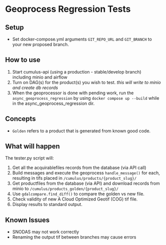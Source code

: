 # Geoprocess Regression Tests

## Setup
- Set docker-compose.yml arguments `GIT_REPO_URL` and `GIT_BRANCH` to your new proposed branch.

## How to use
1) Start cumulus-api (using a production - stable/develop branch) including minio and airflow
2) Turn on DAG(s) for the product(s) you wish to test. _this will write to minio and create db records_
3) When the geoprocessor is done with pending work, run the `async_geoprocess_regression` by using `docker compose up --build` while in the async_geoprocess_regression dir.

## Concepts
- `Golden` refers to a product that is generated from known good code.

## What will happen
The tester.py script will:
1) Get all the acquirablefiles records from the database (via API call)
2) Build messages and execute the geoprocess `handle_message()` for each, resulting in tifs placed in `/cumulus/products/{product_slug}/`
3) Get productfiles from the database (via API) and download records from minio to `/cumulus/products_golden/{product_slug}/`
4) Use `gdalcompare.find_diff()` to compare the golden vs new file.
5) Check validity of new A Cloud Optimized Geotif (COG) tif file.
6) Display results to standard output.

## Known Issues
- SNODAS may not work correctly
- Renaming the output tif between branches may cause errors